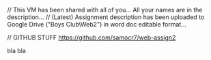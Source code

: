 // This VM has been shared with all of you... All your names are in the description...
// (Latest) Assignment description has been uploaded to Google Drive ("Boys Club\Web2") in word doc editable format...


// GITHUB STUFF
https://github.com/samocr7/web-assign2

bla bla